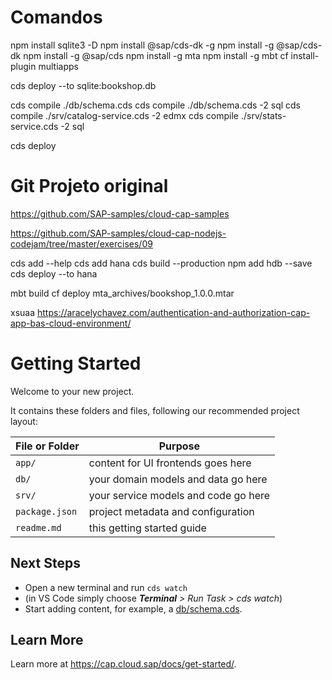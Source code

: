 # Comandos
npm install sqlite3 -D
npm install @sap/cds-dk -g
npm install -g @sap/cds-dk
npm install -g @sap/cds
npm install -g mta
npm install -g mbt
cf install-plugin multiapps


cds deploy --to sqlite:bookshop.db

cds compile ./db/schema.cds
cds compile ./db/schema.cds -2 sql
cds compile ./srv/catalog-service.cds -2 edmx
cds compile ./srv/stats-service.cds -2 sql

cds deploy

# Git Projeto original
https://github.com/SAP-samples/cloud-cap-samples

https://github.com/SAP-samples/cloud-cap-nodejs-codejam/tree/master/exercises/09

cds add --help
cds add hana
cds build --production
npm add hdb --save
cds deploy --to hana

mbt build
cf deploy mta_archives/bookshop_1.0.0.mtar


xsuaa 
https://aracelychavez.com/authentication-and-authorization-cap-app-bas-cloud-environment/


# Getting Started

Welcome to your new project.

It contains these folders and files, following our recommended project layout:

File or Folder | Purpose
---------|----------
`app/` | content for UI frontends goes here
`db/` | your domain models and data go here
`srv/` | your service models and code go here
`package.json` | project metadata and configuration
`readme.md` | this getting started guide


## Next Steps

- Open a new terminal and run `cds watch` 
- (in VS Code simply choose _**Terminal** > Run Task > cds watch_)
- Start adding content, for example, a [db/schema.cds](db/schema.cds).


## Learn More

Learn more at https://cap.cloud.sap/docs/get-started/.
